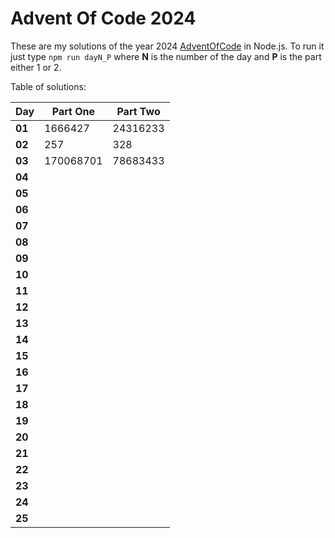 # Advent Of Code 2024
These are my solutions of the year 2024 [AdventOfCode](https://adventofcode.com/2024) in Node.js.
To run it just type `npm run dayN_P` where **N** is the number of the day and **P** is the part either 1 or 2.

Table of solutions:

| Day    | Part One  | Part Two |
|--------|-----------|----------|
| **01** | 1666427   | 24316233 |
| **02** | 257       | 328      |
| **03** | 170068701 | 78683433 |
| **04** |           |          |
| **05** |           |          |
| **06** |           |          |
| **07** |           |          |
| **08** |           |          |
| **09** |           |          |
| **10** |           |          |
| **11** |           |          |
| **12** |           |          |
| **13** |           |          |
| **14** |           |          |
| **15** |           |          |
| **16** |           |          |
| **17** |           |          |
| **18** |           |          |
| **19** |           |          |
| **20** |           |          |
| **21** |           |          |
| **22** |           |          |
| **23** |           |          |
| **24** |           |          |
| **25** |           |          |
